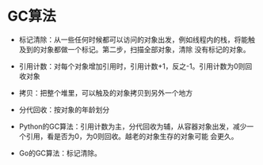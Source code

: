 # GC算法

- 标记清除：从一些任何时候都可以访问的对象出发，例如线程内的栈，将能触及到的对象都做一个标记。第二步，扫描全部对象，清除
没有标记的对象。
- 引用计数：对每个对象增加引用时，引用计数+1，反之-1。引用计数为0则回收对象
- 拷贝：把整个堆里，可以触及的对象拷贝到另外一个地方
- 分代回收：按对象的年龄划分

- Python的GC算法：引用计数为主，分代回收为辅，从容器对象出发，减少一个引用，看是否为0，为0则回收。越老的对象生存的对象可能
会更久。

- Go的GC算法：标记清除。
